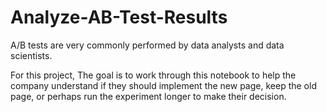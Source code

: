 # Analyze-AB-Test-Results

A/B tests are very commonly performed by data analysts and data scientists. 

For this project, The goal is to work through this notebook to help the company understand if they should implement the new page, keep the old page, or perhaps run the experiment longer to make their decision.
